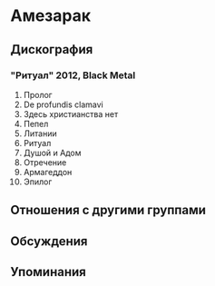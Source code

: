 # Амезарак



## Дискография

### "Ритуал" 2012, Black Metal

1. Пролог
2. De profundis clamavi
3. Здесь христианства нет
4. Пепел
5. Литании
6. Ритуал
7. Душой и Адом
8. Отречение
9. Армагеддон
10. Эпилог


## Отношения с другими группами


## Обсуждения


## Упоминания


